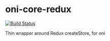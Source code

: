 # oni-core-redux

[![Build Status](https://travis-ci.org/onivim/oni-core-redux.svg?branch=master)](https://travis-ci.org/onivim/oni-core-redux)

Thin wrapper around Redux createStore, for oni
